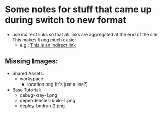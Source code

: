 # Some notes for stuff that came up during switch to new format

* use indirect links so that all links are aggregated at the end of the site. This makes fixing much easier
	* e.g.: [This is an indirect link](#indirectlink)
	
	
[indirectlink]: https://www.google.de


## Missing Images:

* Shared Assets:
	* workspace
		* location.png (It's just a line?)
* Base Tutorial: 
	* debug-xray-1.png
	* dependencies-build-1.png
	* deploy-bndrun-2.png